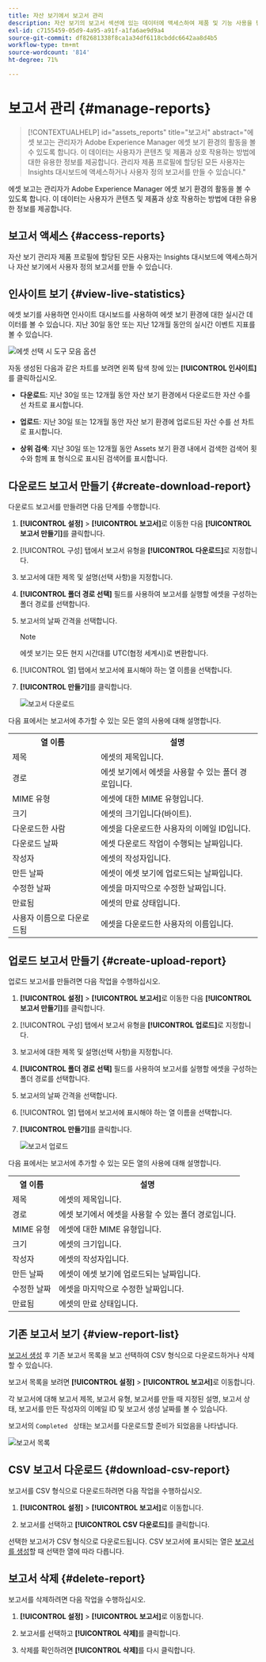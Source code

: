 ```yaml
---
title: 자산 보기에서 보고서 관리
description: 자산 보기의 보고서 섹션에 있는 데이터에 액세스하여 제품 및 기능 사용을 평가하고 주요 성공 지표에 대한 통찰력을 도출합니다.
exl-id: c7155459-05d9-4a95-a91f-a1fa6ae9d9a4
source-git-commit: df82681338f8ca1a34df6118cbddc6642aa8d4b5
workflow-type: tm+mt
source-wordcount: '814'
ht-degree: 71%

---
```


# 보고서 관리 {#manage-reports}

>[!CONTEXTUALHELP]
>id="assets_reports"
>title="보고서"
>abstract="에셋 보고는 관리자가 Adobe Experience Manager 에셋 보기 환경의 활동을 볼 수 있도록 합니다. 이 데이터는 사용자가 콘텐츠 및 제품과 상호 작용하는 방법에 대한 유용한 정보를 제공합니다. 관리자 제품 프로필에 할당된 모든 사용자는 Insights 대시보드에 액세스하거나 사용자 정의 보고서를 만들 수 있습니다."

에셋 보고는 관리자가 Adobe Experience Manager 에셋 보기 환경의 활동을 볼 수 있도록 합니다. 이 데이터는 사용자가 콘텐츠 및 제품과 상호 작용하는 방법에 대한 유용한 정보를 제공합니다.

## 보고서 액세스 {#access-reports}

자산 보기 관리자 제품 프로필에 할당된 모든 사용자는 Insights 대시보드에 액세스하거나 자산 보기에서 사용자 정의 보고서를 만들 수 있습니다.

## 인사이트 보기 {#view-live-statistics}

에셋 보기를 사용하면 인사이트 대시보드를 사용하여 에셋 보기 환경에 대한 실시간 데이터를 볼 수 있습니다. 지난 30일 동안 또는 지난 12개월 동안의 실시간 이벤트 지표를 볼 수 있습니다.

![에셋 선택 시 도구 모음 옵션](assets/assets-essentials-live-statistics.png)

자동 생성된 다음과 같은 차트를 보려면 왼쪽 탐색 창에 있는 **[!UICONTROL 인사이트]**&#x200B;를 클릭하십시오.

* **다운로드**: 지난 30일 또는 12개월 동안 자산 보기 환경에서 다운로드한 자산 수를 선 차트로 표시합니다.

* **업로드**: 지난 30일 또는 12개월 동안 자산 보기 환경에 업로드된 자산 수를 선 차트로 표시합니다.

* **상위 검색**: 지난 30일 또는 12개월 동안 Assets 보기 환경 내에서 검색한 검색어 횟수와 함께 표 형식으로 표시된 검색어를 표시합니다.

<!--

* **Storage usage**: The storage usage, in gigabytes (GB), for the Assets view environment, for the last 30 days or 12 months represented using a bar chart.

-->

## 다운로드 보고서 만들기 {#create-download-report}

다운로드 보고서를 만들려면 다음 단계를 수행합니다.

1. **[!UICONTROL 설정]** > **[!UICONTROL 보고서]**&#x200B;로 이동한 다음 **[!UICONTROL 보고서 만들기]**&#x200B;를 클릭합니다.

1. [!UICONTROL 구성] 탭에서 보고서 유형을 **[!UICONTROL 다운로드]**&#x200B;로 지정합니다.

1. 보고서에 대한 제목 및 설명(선택 사항)을 지정합니다.

1. **[!UICONTROL 폴더 경로 선택]** 필드를 사용하여 보고서를 실행할 에셋을 구성하는 폴더 경로를 선택합니다.

1. 보고서의 날짜 간격을 선택합니다.

   >[!NOTE]
   >
   > 에셋 보기는 모든 현지 시간대를 UTC(협정 세계시)로 변환합니다.

1. [!UICONTROL 열] 탭에서 보고서에 표시해야 하는 열 이름을 선택합니다.

1. **[!UICONTROL 만들기]**&#x200B;를 클릭합니다.

   ![보고서 다운로드](assets/download-reports-config.png)

다음 표에서는 보고서에 추가할 수 있는 모든 열의 사용에 대해 설명합니다.

<table>
    <tbody>
     <tr>
      <th><strong>열 이름</strong></th>
      <th><strong>설명</strong></th>
     </tr>
     <tr>
      <td>제목</td>
      <td>에셋의 제목입니다.</td>
     </tr>
     <tr>
      <td>경로</td>
      <td>에셋 보기에서 에셋을 사용할 수 있는 폴더 경로입니다.</td>
     </tr>
     <tr>
      <td>MIME 유형</td>
      <td>에셋에 대한 MIME 유형입니다.</td>
     </tr>
     <tr>
      <td>크기</td>
      <td>에셋의 크기입니다(바이트).</td>
     </tr>
     <tr>
      <td>다운로드한 사람</td>
      <td>에셋을 다운로드한 사용자의 이메일 ID입니다.</td>
     </tr>
     <tr>
      <td>다운로드 날짜</td>
      <td>에셋 다운로드 작업이 수행되는 날짜입니다.</td>
     </tr>
     <tr>
      <td>작성자</td>
      <td>에셋의 작성자입니다.</td>
     </tr>
     <tr>
      <td>만든 날짜</td>
      <td>에셋이 에셋 보기에 업로드되는 날짜입니다.</td>
     </tr>
     <tr>
      <td>수정한 날짜</td>
      <td>에셋을 마지막으로 수정한 날짜입니다.</td>
     </tr>
     <tr>
      <td>만료됨</td>
      <td>에셋의 만료 상태입니다.</td>
     </tr>
     <tr>
      <td>사용자 이름으로 다운로드됨</td>
      <td>에셋을 다운로드한 사용자의 이름입니다.</td>
     </tr>           
    </tbody>
   </table>

## 업로드 보고서 만들기 {#create-upload-report}

업로드 보고서를 만들려면 다음 작업을 수행하십시오.

1. **[!UICONTROL 설정]** > **[!UICONTROL 보고서]**&#x200B;로 이동한 다음 **[!UICONTROL 보고서 만들기]**&#x200B;를 클릭합니다.

1. [!UICONTROL 구성] 탭에서 보고서 유형을 **[!UICONTROL 업로드]**&#x200B;로 지정합니다.

1. 보고서에 대한 제목 및 설명(선택 사항)을 지정합니다.

1. **[!UICONTROL 폴더 경로 선택]** 필드를 사용하여 보고서를 실행할 에셋을 구성하는 폴더 경로를 선택합니다.

1. 보고서의 날짜 간격을 선택합니다.

1. [!UICONTROL 열] 탭에서 보고서에 표시해야 하는 열 이름을 선택합니다.

1. **[!UICONTROL 만들기]**&#x200B;를 클릭합니다.

   ![보고서 업로드](assets/upload-reports-config.png)

다음 표에서는 보고서에 추가할 수 있는 모든 열의 사용에 대해 설명합니다.

<table>
    <tbody>
     <tr>
      <th><strong>열 이름</strong></th>
      <th><strong>설명</strong></th>
     </tr>
     <tr>
      <td>제목</td>
      <td>에셋의 제목입니다.</td>
     </tr>
     <tr>
      <td>경로</td>
      <td>에셋 보기에서 에셋을 사용할 수 있는 폴더 경로입니다.</td>
     </tr>
     <tr>
      <td>MIME 유형</td>
      <td>에셋에 대한 MIME 유형입니다.</td>
     </tr>
     <tr>
      <td>크기</td>
      <td>에셋의 크기입니다.</td>
     </tr>
     <tr>
      <td>작성자</td>
      <td>에셋의 작성자입니다.</td>
     </tr>
     <tr>
      <td>만든 날짜</td>
      <td>에셋이 에셋 보기에 업로드되는 날짜입니다.</td>
     </tr>
     <tr>
      <td>수정한 날짜</td>
      <td>에셋을 마지막으로 수정한 날짜입니다.</td>
     </tr>
     <tr>
      <td>만료됨</td>
      <td>에셋의 만료 상태입니다.</td>
     </tr>              
    </tbody>
   </table>

## 기존 보고서 보기 {#view-report-list}

[보고서 생성](#create-download-report) 후 기존 보고서 목록을 보고 선택하여 CSV 형식으로 다운로드하거나 삭제할 수 있습니다.

보고서 목록을 보려면 **[!UICONTROL 설정]** > **[!UICONTROL 보고서]**&#x200B;로 이동합니다.

각 보고서에 대해 보고서 제목, 보고서 유형, 보고서를 만들 때 지정된 설명, 보고서 상태, 보고서를 만든 작성자의 이메일 ID 및 보고서 생성 날짜를 볼 수 있습니다.

보고서의 `Completed ` 상태는 보고서를 다운로드할 준비가 되었음을 나타냅니다.

![보고서 목록](assets/list-of-reports.png)


## CSV 보고서 다운로드 {#download-csv-report}

보고서를 CSV 형식으로 다운로드하려면 다음 작업을 수행하십시오.

1. **[!UICONTROL 설정]** > **[!UICONTROL 보고서]**&#x200B;로 이동합니다.

1. 보고서를 선택하고 **[!UICONTROL CSV 다운로드]**&#x200B;를 클릭합니다.

선택한 보고서가 CSV 형식으로 다운로드됩니다. CSV 보고서에 표시되는 열은 [보고서를 생성](#create-download-report)할 때 선택한 열에 따라 다릅니다.

## 보고서 삭제 {#delete-report}

보고서를 삭제하려면 다음 작업을 수행하십시오.

1. **[!UICONTROL 설정]** > **[!UICONTROL 보고서]**&#x200B;로 이동합니다.

1. 보고서를 선택하고 **[!UICONTROL 삭제]**&#x200B;를 클릭합니다.

1. 삭제를 확인하려면 **[!UICONTROL 삭제]**&#x200B;를 다시 클릭합니다.
